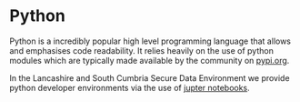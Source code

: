 # Python
Python is a incredibly popular high level programming language that allows and emphasises code readability. It relies heavily on the use of python modules which are typically made available by the community on [pypi.org](https://pypi.org). 

In the Lancashire and South Cumbria Secure Data Environment we provide python developer environments via the use of [jupter notebooks](https://jupyter.org/).